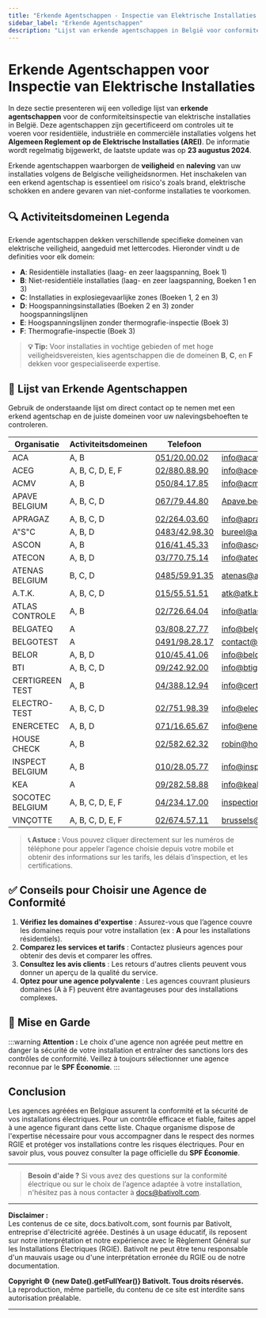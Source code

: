 ```yaml
---
title: "Erkende Agentschappen - Inspectie van Elektrische Installaties in België"
sidebar_label: "Erkende Agentschappen"
description: "Lijst van erkende agentschappen in België voor conformiteitsinspectie van elektrische installaties. Vind gecertificeerde organisaties om veiligheid en naleving van AREI-normen te garanderen."
---
```


# Erkende Agentschappen voor Inspectie van Elektrische Installaties

In deze sectie presenteren wij een volledige lijst van **erkende agentschappen** voor de conformiteitsinspectie van elektrische installaties in België. Deze agentschappen zijn gecertificeerd om controles uit te voeren voor residentiële, industriële en commerciële installaties volgens het **Algemeen Reglement op de Elektrische Installaties (AREI)**. De informatie wordt regelmatig bijgewerkt, de laatste update was op **23 augustus 2024**.

Erkende agentschappen waarborgen de **veiligheid** en **naleving** van uw installaties volgens de Belgische veiligheidsnormen. Het inschakelen van een erkend agentschap is essentieel om risico's zoals brand, elektrische schokken en andere gevaren van niet-conforme installaties te voorkomen.

## 🔍 Activiteitsdomeinen Legenda

Erkende agentschappen dekken verschillende specifieke domeinen van elektrische veiligheid, aangeduid met lettercodes. Hieronder vindt u de definities voor elk domein:

- **A**: Residentiële installaties (laag- en zeer laagspanning, Boek 1)
- **B**: Niet-residentiële installaties (laag- en zeer laagspanning, Boeken 1 en 3)
- **C**: Installaties in explosiegevaarlijke zones (Boeken 1, 2 en 3)
- **D**: Hoogspanningsinstallaties (Boeken 2 en 3) zonder hoogspanningslijnen
- **E**: Hoogspanningslijnen zonder thermografie-inspectie (Boek 3)
- **F**: Thermografie-inspectie (Boek 3)

> **💡 Tip:** Voor installaties in vochtige gebieden of met hoge veiligheidsvereisten, kies agentschappen die de domeinen **B**, **C**, en **F** dekken voor gespecialiseerde expertise.

## 📜 Lijst van Erkende Agentschappen

Gebruik de onderstaande lijst om direct contact op te nemen met een erkend agentschap en de juiste domeinen voor uw nalevingsbehoeften te controleren.

| Organisatie        | Activiteitsdomeinen   | Telefoon                                                                                                                                             | E-mail                          | Website                |
|------------------|----------------------|--------------------------------------------------------------------------------------------------------------------------------------------------------|--------------------------------|-------------------------------|
| ACA              | A, B                 | [051/20.00.02](tel:051200002)                                                                                                                          | info@acavzw.be                 | [acavzw.be](https://www.acavzw.be)                  |
| ACEG             | A, B, C, D, E, F     | [02/880.88.90](tel:028808890)                                                                                                                          | info@aceg.be                   | [aceg.be](https://www.aceg.be)                     |
| ACMV             | A, B                 | [050/84.17.85](tel:050841785)                                                                                                                          | info@acmv-vzw.be               | [acmv-vzw.be](https://www.acmv-vzw.be)             |
| APAVE BELGIUM    | A, B, C, D           | [067/79.44.80](tel:067794480)                                                                                                                          | Apave.be@apave.com            | [apave.com](https://www.apave.com)                  |
| APRAGAZ          | A, B, C, D           | [02/264.03.60](tel:022640360)                                                                                                                          | info@apragaz.com              | [apragaz.com](https://www.apragaz.com)              |
| A"S"C            | A, B, D              | [0483/42.98.30](tel:0483429830)                                                                                                                        | bureel@asc-controle.be        | [asc-controle.be](https://www.asc-controle.be)      |
| ASCON            | A, B                 | [016/41.45.33](tel:016414533)                                                                                                                          | info@asconvzw.be              | [asconvzw.be](https://www.asconvzw.be)              |
| ATECON           | A, B, D              | [03/770.75.14](tel:037707514)                                                                                                                          | info@atecon.be                | [atecon.be](https://www.atecon.be)                  |
| ATENAS BELGIUM   | B, C, D              | [0485/59.91.35](tel:0485599135)                                                                                                                        | atenas@atenas.be              | [atenas.be](https://www.atenas.be)                  |
| A.T.K.           | A, B, C, D           | [015/55.51.51](tel:015555151)                                                                                                                          | atk@atk.be                    | [atk.be](https://www.atk.be)                          |
| ATLAS CONTROLE   | A, B                 | [02/726.64.04](tel:027266404)                                                                                                                          | info@atlascontrole.be          | [atlascontrole.be](https://www.atlascontrole.be)     |
| BELGATEQ         | A                    | [03/808.27.77](tel:038082777)                                                                                                                          | info@belgateq.be              | [belgateq.be](https://www.belgateq.be)              |
| BELGOTEST        | A                    | [0491/98.28.17](tel:0491982817)                                                                                                                        | contact@belgotest.be          | [belgotest.be](https://www.belgotest.be)            |
| BELOR            | A, B, D              | [010/45.41.06](tel:010454106)                                                                                                                          | info@belor.be                  | [belor.be](https://www.belor.be)                      |
| BTI              | A, B, C, D           | [09/242.92.00](tel:092429200)                                                                                                                          | info@btigroup.be              | [btigroup.be](https://www.btigroup.be)              |
| CERTIGREEN TEST  | A, B                 | [04/388.12.94](tel:043881294)                                                                                                                          | info@certigreen.be            | [certigreen.be](https://www.certigreen.be)          |
| ELECTRO-TEST     | A, B, C, D           | [02/751.98.39](tel:027519839)                                                                                                                          | info@electro-test.be          | [electro-test.be](https://www.electro-test.be)      |
| ENERCETEC        | A, B, D              | [071/16.65.67](tel:071166567)                                                                                                                          | info@enercetec.be             | [enercetec.be](https://www.enercetec.be)            |
| HOUSE CHECK      | A, B                 | [02/582.62.32](tel:025826232)                                                                                                                          | robin@housecheck.be           | [housecheck.be](https://www.housecheck.be)          |
| INSPECT BELGIUM  | A, B                 | [010/28.05.77](tel:010280577)                                                                                                                          | info@inspectbelgium.be        | [inspectbelgium.be](https://www.inspectbelgium.be)  |
| KEA              | A                    | [09/282.58.88](tel:092825888)                                                                                                                          | info@keakeuringen.be          | [keakeuringen.be](https://www.keakeuringen.be)     |
| SOCOTEC BELGIUM  | A, B, C, D, E, F     | [04/234.17.00](tel:042341700)                                                                                                                          | inspection.belgium@socotec.com | [socotec.com](https://www.socotec.com)              |
| VINÇOTTE         | A, B, C, D, E, F     | [02/674.57.11](tel:026745711)                                                                                                                          | brussels@vincotte.be          | [vincotte.be](https://www.vincotte.be)              |

> **📞 Astuce :** Vous pouvez cliquer directement sur les numéros de téléphone pour appeler l’agence choisie depuis votre mobile et obtenir des informations sur les tarifs, les délais d’inspection, et les certifications.

## ✅ Conseils pour Choisir une Agence de Conformité

1. **Vérifiez les domaines d'expertise** : Assurez-vous que l’agence couvre les domaines requis pour votre installation (ex : **A** pour les installations résidentiels).
2. **Comparez les services et tarifs** : Contactez plusieurs agences pour obtenir des devis et comparer les offres.
3. **Consultez les avis clients** : Les retours d'autres clients peuvent vous donner un aperçu de la qualité du service.
4. **Optez pour une agence polyvalente** : Les agences couvrant plusieurs domaines (A à F) peuvent être avantageuses pour des installations complexes.

## 📢 Mise en Garde

:::warning
**Attention :** Le choix d'une agence non agréée peut mettre en danger la sécurité de votre installation et entraîner des sanctions lors des contrôles de conformité. Veillez à toujours sélectionner une agence reconnue par le **SPF Économie**.
:::

## Conclusion

Les agences agréées en Belgique assurent la conformité et la sécurité de vos installations électriques. Pour un contrôle efficace et fiable, faites appel à une agence figurant dans cette liste. Chaque organisme dispose de l'expertise nécessaire pour vous accompagner dans le respect des normes RGIE et protéger vos installations contre les risques électriques. Pour en savoir plus, vous pouvez consulter la page officielle du **SPF Économie**.

---

> **Besoin d'aide ?** Si vous avez des questions sur la conformité électrique ou sur le choix de l’agence adaptée à votre installation, n'hésitez pas à nous contacter à [docs@bativolt.com](mailto:docs@bativolt.com).

---

**Disclaimer :**  
Les contenus de ce site, docs.bativolt.com, sont fournis par Bativolt, entreprise d'électricité agréée. Destinés à un usage éducatif, ils reposent sur notre interprétation et notre expérience avec le Règlement Général sur les Installations Électriques (RGIE). Bativolt ne peut être tenu responsable d'un mauvais usage ou d'une interprétation erronée du RGIE ou de notre documentation.

**Copyright © {new Date().getFullYear()} Bativolt. Tous droits réservés.**  
La reproduction, même partielle, du contenu de ce site est interdite sans autorisation préalable.

---
